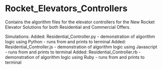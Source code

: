 # Rocket_Elevators_Controllers
Contains the algorithm files for the elevator controllers for the New Rocket Elevator Solutions for both Residential and Commercial Offers.

Simulations:
Added: Residential_Controller.py - demonstration of algorithm logic using Python - runs from and prints to terminal
Added: Residential_Controller.js - demonstration of algorithm logic using Javascript - runs from and prints to terminal
Added: Residential_Controller.rb - demonstration of algorithm logic using Ruby - runs from and prints to terminal

